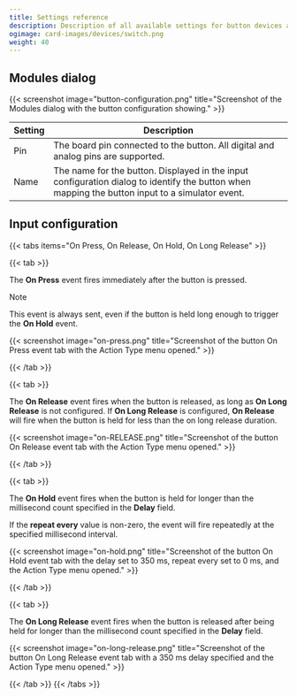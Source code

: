 ```yaml
---
title: Settings reference
description: Description of all available settings for button devices and input configurations using buttons.
ogimage: card-images/devices/switch.png
weight: 40
---
```


## Modules dialog

{{< screenshot image="button-configuration.png" title="Screenshot of the Modules dialog with the button configuration showing." >}}

| Setting | Description                                                                                                                                     |
| ------- | ----------------------------------------------------------------------------------------------------------------------------------------------- |
| Pin     | The board pin connected to the button. All digital and analog pins are supported.                                                               |
| Name    | The name for the button. Displayed in the input configuration dialog to identify the button when mapping the button input to a simulator event. |

## Input configuration

{{< tabs items="On Press, On Release, On Hold, On Long Release" >}}

{{< tab >}}

The **On Press** event fires immediately after the button is pressed.

> [!NOTE]
> This event is always sent, even if the button is held long enough to trigger the **On Hold** event.

{{< screenshot image="on-press.png" title="Screenshot of the button On Press event tab with the Action Type menu opened." >}}

{{< /tab >}}

{{< tab >}}

The **On Release** event fires when the button is released, as long as **On Long Release** is not configured. If **On Long Release** is configured, **On Release** will fire when the button is held for less than the on long release duration.

{{< screenshot image="on-RELEASE.png" title="Screenshot of the button On Release event tab with the Action Type menu opened." >}}

{{< /tab >}}

{{< tab >}}

The **On Hold** event fires when the button is held for longer than the millisecond count specified in the **Delay** field.

If the **repeat every** value is non-zero, the event will fire repeatedly at the specified millisecond interval.

{{< screenshot image="on-hold.png" title="Screenshot of the button On Hold event tab with the delay set to 350 ms, repeat every set to 0 ms, and the Action Type menu opened." >}}

{{< /tab >}}

{{< tab >}}

The **On Long Release** event fires when the button is released after being held for longer than the millisecond count specified in the **Delay** field.

{{< screenshot image="on-long-release.png" title="Screenshot of the button On Long Release event tab with a 350 ms delay specified and the Action Type menu opened." >}}

{{< /tab >}}
{{< /tabs >}}
